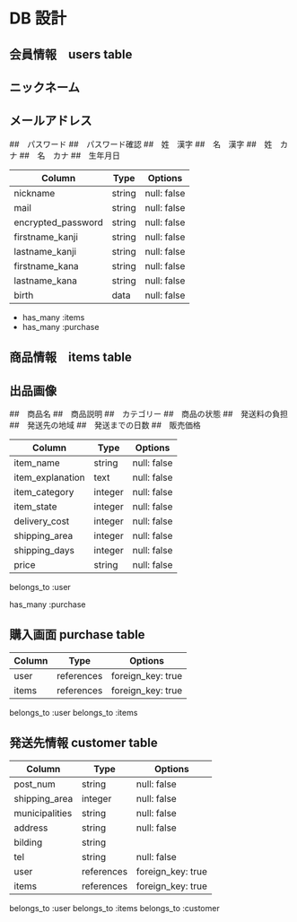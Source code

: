 # DB 設計

## 会員情報　users table

## ニックネーム
## メールアドレス
##　パスワード
##　パスワード確認
##　姓　漢字
##　名　漢字
##　姓　カナ
##　名　カナ
##　生年月日

| Column                         | Type                | Options                 |
|------------------------------- |---------------------|-------------------------|
| nickname                       | string              | null: false             | 
| mail                           | string              | null: false             |
| encrypted_password             | string              | null: false             |
| firstname_kanji                | string              | null: false             |
| lastname_kanji                 | string              | null: false             |
| firstname_kana                 | string              | null: false             |
| lastname_kana                  | string              | null: false             |
| birth                          | data                | null: false             |

* has_many :items
* has_many :purchase

## 商品情報　items table
## 出品画像
##　商品名
##　商品説明
##　カテゴリー
##　商品の状態
##　発送料の負担
##　発送先の地域
##　発送までの日数
##　販売価格


| Column                         | Type                | Options                 |
|------------------------------- |---------------------|-------------------------|
| item_name                      | string              | null: false             |
| item_explanation               | text                | null: false             |
| item_category                  | integer             | null: false             |
| item_state                     | integer             | null: false             |
| delivery_cost                  | integer             | null: false             |
| shipping_area                  | integer             | null: false             |
| shipping_days                  | integer             | null: false             |
| price                          | string              | null: false             |

belongs_to :user

has_many :purchase

## 購入画面 purchase table

| Column                         | Type                | Options                 |
|------------------------------- |---------------------|-------------------------|
| user                           | references          | foreign_key: true       | 
| items                          | references          | foreign_key: true       | 

belongs_to :user
belongs_to :items


## 発送先情報  customer table

| Column                         | Type                | Options                 |
|------------------------------- |---------------------|-------------------------|
| post_num                       | string              | null: false             | 
| shipping_area                  | integer             | null: false             |
| municipalities                 | string              | null: false             |
| address                        | string              | null: false             |
| bilding                        | string              |                         |
| tel                            | string              | null: false             |
| user                           | references          | foreign_key: true       | 
| items                          | references          | foreign_key: true       | 

belongs_to :user
belongs_to :items
belongs_to :customer






